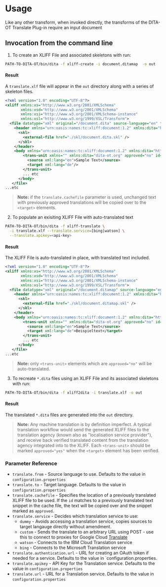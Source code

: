 <h1>Usage</h1>

Like any other transform, when invoked directly, the transforms of the
DITA-OT Translate Plug-in require an input document


## Invocation from the command line

1.   To create an XLIFF File and associated skeletons with run:

```bash
PATH-TO-DITA-OT/bin/dita -f xliff-create -i document.ditamap  -o out
```

<h4>Result</h4>

A `translate.xlf` file will appear in the `out` directory along with a series of skeleton files.

```xml
<?xml version="1.0" encoding="UTF-8"?>
<xliff xmlns:xs="http://www.w3.org/2001/XMLSchema" 
       xmlns:xsd="http://www.w3.org/2001/XMLSchema"
       xmlns:xsi="http://www.w3.org/2001/XMLSchema-instance" 
       xmlns:xsl="http://www.w3.org/1999/XSL/Transform">
  <file datatype="xml" original="/document.dita" source-language="en" target-language="de">
    <header xmlns="urn:oasis:names:tc:xliff:document:1.2" xmlns:dita="http://www.dita-ot.org">
      <skl>
        <external-file href="./skl/document.dita.skl" />
      </skl>
    </header>
    <body xmlns="urn:oasis:names:tc:xliff:document:1.2" xmlns:dita="http://www.dita-ot.org">
        <trans-unit xmlns="" xmlns:dita="dita-ot.org" approved="no" id="42094" xml:space="preserve">
          <source xml:lang="en">Sample Text</source>
          <target xml:lang="de"/>
        </trans-unit>
        ... etc
      </body>
   </file>
...etc
```


> **Note:** if the `translate.cachefile` parameter is used, unchanged text with previously approved translations will be
> copied over to the `<target>` elements.

2.   To populate an exisiting XLIFF File with auto-translated text

```bash
PATH-TO-DITA-OT/bin/dita -f xliff-translate \
  -i translate.xlf --translate.service=[bing|watson] \
  --translate.apikey=<api-key>
```

<h4>Result</h4>

The XLIFF File is auto-translated in place, with translated text included.

```xml
<?xml version="1.0" encoding="UTF-8"?>
<xliff xmlns:xs="http://www.w3.org/2001/XMLSchema" 
       xmlns:xsd="http://www.w3.org/2001/XMLSchema"
       xmlns:xsi="http://www.w3.org/2001/XMLSchema-instance" 
       xmlns:xsl="http://www.w3.org/1999/XSL/Transform">
  <file datatype="xml" original="/document.ditamap" source-language="en" target-language="de">
    <header xmlns="urn:oasis:names:tc:xliff:document:1.2" xmlns:dita="http://www.dita-ot.org">
      <skl>
        <external-file href="./skl/document.ditamap.skl" />
      </skl>
    </header>
    <body xmlns="urn:oasis:names:tc:xliff:document:1.2" xmlns:dita="http://www.dita-ot.org">
        <trans-unit xmlns="" xmlns:dita="dita-ot.org" approved="no" id="42094" xml:space="preserve">
          <source xml:lang="en">Sample Text</source>
          <target xml:lang="de">Beispieltext</target>
        </trans-unit>
        ... etc
      </body>
   </file>
...etc
```

> **Note:** only `<trans-unit>` elements which are `approved="no"` will be auto-translated.

3.   To recreate `*.dita` files using an XLIFF File and its associated skeletons with run:

```bash
PATH-TO-DITA-OT/bin/dita -f xliff2dita -i translate.xlf -o out
```

<h4>Result</h4>

The translated `*.dita` files are generated into the `out` directory.

> **Note:** Any machine translation is by definition imperfect. A typical translation workflow would send the generated
> XLIFF files to the translation agency (known also as "localisation service provider"), and receive back verified 
> translated content from the translation agency integrated into to the XLIFF. Each `<trans-unit>` should be marked
> `approved="yes"` when the `<target>` element has been verified.

### Parameter Reference

-   `translate.from` - Source language to use. Defaults to the value in `configuration.properties`
-   `translate.to` - Target language. Defaults to the value in `configuration.properties`
-   `translate.cachefile` - Specifies the location of a previously translated XLIFF file to be used. If the `id` matches
    to a previously translated text snippet in the cache file, the text will be copied over and the snippet marked as
    `approved`.
-   `translate.service` - Decides which translation service to use:
    -   `dummy` - Avoids accessing a translation service, copies sources to target langauge directly without amendment.
    -   `custom` - Sends the translate to an arbitrary URL using POST - use this to connect to proxies for Google Cloud
        [Translate](https://cloud.google.com/translate/)
    -   `watson` - Connects to the IBM Cloud Translation service
    -   `bing` - Connects to the Microsoft Translation service
-   `translate.authentication.url` - URL for creating an OAuth token if needed for a service. Defaults to the value in
    `configuration.properties.
-   `translate.apikey` - API Key for the Translation service. Defaults to the value in `configuration.properties`
-   `translate.url` - URL for a Translation service. Defaults to the value in `configuration.properties`


